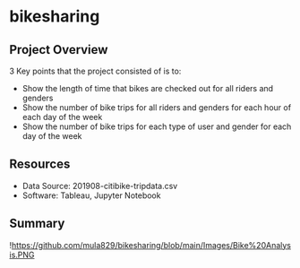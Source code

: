 # bikesharing

## Project Overview
3 Key points that the project consisted of is to:

- Show the length of time that bikes are checked out for all riders and genders
- Show the number of bike trips for all riders and genders for each hour of each day of the week
- Show the number of bike trips for each type of user and gender for each day of the week

## Resources
- Data Source: 201908-citibike-tripdata.csv
- Software: Tableau, Jupyter Notebook

## Summary
!https://github.com/mula829/bikesharing/blob/main/Images/Bike%20Analysis.PNG
